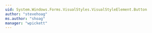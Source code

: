 ```yaml
---
uid: System.Windows.Forms.VisualStyles.VisualStyleElement.Button
author: "stevehoag"
ms.author: "shoag"
manager: "wpickett"
---
```

